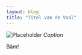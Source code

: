 ```yaml
---
layout: blog
title: "Titel van de Vaal"
---
```


![Placeholder](https://placeimg.com/640/480/any)
*Caption*

<div style="size:100px;">Bäm!</div>
